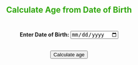 <html>
<head>
<script>
function ageCalculator() {
    var userinput = document.getElementById("DOB").value;
    var dob = new Date(userinput);
    if(userinput==null || userinput=='') {
      document.getElementById("message").innerHTML = "**please choose a date!";  
      return false; 
    } else {
    
    //calculate month difference from current date in time
    var month_diff = Date.now() - dob.getTime();
    
    //convert the calculated difference in date format
    var age_dt = new Date(month_diff); 
    
    //extract year from date    
    var year = age_dt.getUTCFullYear();
    
    //now calculate the age of the user
    var age = Math.abs(year - 1970);
    
    //display the calculated age
    return document.getElementById("result").innerHTML =  
             "Age is: " + age + " years. ";
    }
}
</script>
</head>
<body>
<center>
<h2 style="color: 32A80F" align="center"> Calculate Age from Date of Birth <br> <br> </h2> 

<!-- Choose a date and enter in input field -->
<b> Enter Date of Birth: <input type=date id = DOB> </b>
<span id = "message" style="color:red"> </span> <br><br>  

<!-- Choose a date and enter in input field -->
<button type="submit" onclick = "ageCalculator()"> Calculate age </button> <br><br>
<h3 style="color:32A80F" id="result" align="center"></h3> 
</center>
</body>
</html>
